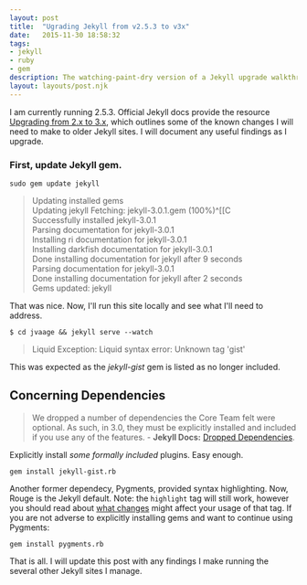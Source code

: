 ```yaml
---
layout: post
title:  "Ugrading Jekyll from v2.5.3 to v3x"
date:   2015-11-30 18:58:32
tags:
- jekyll
- ruby
- gem
description: The watching-paint-dry version of a Jekyll upgrade walkthrough post.
layout: layouts/post.njk
---
```


I am currently running 2.5.3. Official Jekyll docs provide the resource [Upgrading from 2.x to 3.x](http://jekyllrb.com/docs/upgrading/2-to-3/), which outlines some of the known changes I will need to make to older Jekyll sites. I will document any useful findings as I upgrade.

### First, update Jekyll gem.

`sudo gem update jekyll`

> Updating installed gems  
Updating jekyll
Fetching: jekyll-3.0.1.gem (100%)^[[C  
Successfully installed jekyll-3.0.1  
Parsing documentation for jekyll-3.0.1  
Installing ri documentation for jekyll-3.0.1  
Installing darkfish documentation for jekyll-3.0.1  
Done installing documentation for jekyll after 9 seconds  
Parsing documentation for jekyll-3.0.1  
Done installing documentation for jekyll after 2 seconds  
Gems updated: jekyll  

That was nice. Now, I'll run this site locally and see what I'll need to address.

`$ cd jvaage && jekyll serve --watch`

> Liquid Exception: Liquid syntax error: Unknown tag 'gist'

This was expected as the _jekyll-gist_ gem is listed as no longer included.

## Concerning Dependencies

> We dropped a number of dependencies the Core Team felt were optional. As such, in 3.0, they must be explicitly installed and included if you use any of the features. - **Jekyll Docs:** [Dropped Dependencies](http://jekyllrb.com/docs/upgrading/2-to-3/#dropped-dependencies).

Explicitly install _some formally included_ plugins. Easy enough.

`gem install jekyll-gist.rb`

Another former dependecy, Pygments, provided syntax highlighting. Now, Rouge is the Jekyll default. Note: the `highlight` tag will still work, however you should read about [what changes](http://jekyllrb.com/docs/upgrading/2-to-3/#syntax-highlighter-changed) might affect your usage of that tag. If you are not adverse to explicitly installing gems and want to continue using Pygments:

`gem install pygments.rb`

That is all. I will update this post with any findings I make running the several other Jekyll sites I manage.
